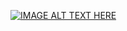[![IMAGE ALT TEXT HERE](https://img.youtube.com/vi/j5qppO_RYjs/0.jpg)](https://www.youtube.com/watch?v=j5qppO_RYjs)
